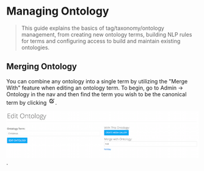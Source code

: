 # Managing Ontology

> This guide explains the basics of tag/taxonomy/ontology management, from creating new ontology terms, building NLP rules for terms and configuring access to build and maintain existing ontologies.

## Merging Ontology
You can combine any ontology into a single term by utilizing the "Merge With" feature when editing an ontology term.  To begin, go to Admin -> Ontology in the nav and then find the term you wish to be the canonical term by clicking ![edit](img/edit.png).

![edit](img/admin_ontology_merge.png).
